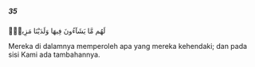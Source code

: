 ##### 35

<span class="ayah">لَهُم مَّا يَشَآءُونَ فِيهَا وَلَدَيْنَا مَزِيدٌۭ</span>

<span class="ayah_translation">Mereka di dalamnya memperoleh apa yang mereka kehendaki; dan pada sisi Kami ada tambahannya.</span>
